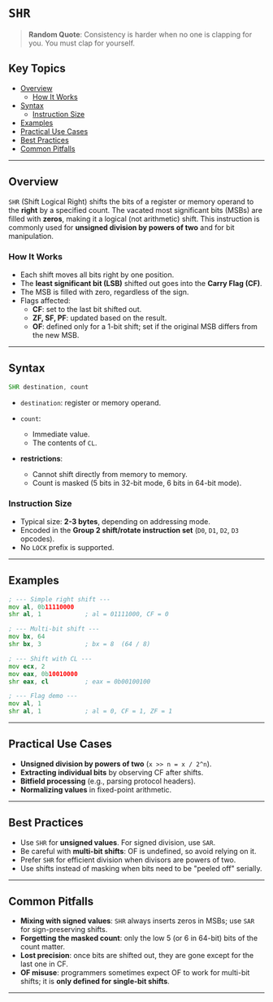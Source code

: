 # `SHR`

> **Random Quote**: Consistency is harder when no one is clapping for you. You must clap for yourself.

## Key Topics

- [Overview](#overview)
    - [How It Works](#how-it-works)
- [Syntax](#syntax)
    - [Instruction Size](#instruction-size)
- [Examples](#examples)
- [Practical Use Cases](#practical-use-cases)
- [Best Practices](#best-practices)
- [Common Pitfalls](#common-pitfalls)

---

## Overview

`SHR` (Shift Logical Right) shifts the bits of a register or memory operand to the **right** by a specified count. The vacated most significant bits (MSBs) are filled with **zeros**, making it a logical (not arithmetic) shift. This instruction is commonly used for **unsigned division by powers of two** and for bit manipulation. 

### How It Works

- Each shift moves all bits right by one position.  
- The **least significant bit (LSB)** shifted out goes into the **Carry Flag (CF)**.  
- The MSB is filled with zero, regardless of the sign.  
- Flags affected:
  + **CF**: set to the last bit shifted out.  
  + **ZF, SF, PF**: updated based on the result.  
  + **OF**: defined only for a 1-bit shift; set if the original MSB differs from the new MSB.  

---

## Syntax

```asm
SHR destination, count
```

* `destination`: register or memory operand.
* `count`:

  * Immediate value.
  * The contents of `CL`.
* **restrictions**:

  * Cannot shift directly from memory to memory.
  * Count is masked (5 bits in 32-bit mode, 6 bits in 64-bit mode).

### Instruction Size

* Typical size: **2-3 bytes**, depending on addressing mode.
* Encoded in the **Group 2 shift/rotate instruction set** (`D0`, `D1`, `D2`, `D3` opcodes).
* No `LOCK` prefix is supported.

---

## Examples

```asm
; --- Simple right shift ---
mov al, 0b11110000
shr al, 1            ; al = 01111000, CF = 0

; --- Multi-bit shift ---
mov bx, 64
shr bx, 3            ; bx = 8  (64 / 8)

; --- Shift with CL ---
mov ecx, 2
mov eax, 0b10010000
shr eax, cl          ; eax = 0b00100100

; --- Flag demo ---
mov al, 1
shr al, 1            ; al = 0, CF = 1, ZF = 1
```

---

## Practical Use Cases

* **Unsigned division by powers of two** (`x >> n = x / 2^n`).
* **Extracting individual bits** by observing CF after shifts.
* **Bitfield processing** (e.g., parsing protocol headers).
* **Normalizing values** in fixed-point arithmetic.

---

## Best Practices

* Use `SHR` for **unsigned values**. For signed division, use `SAR`.
* Be careful with **multi-bit shifts**: OF is undefined, so avoid relying on it.
* Prefer `SHR` for efficient division when divisors are powers of two.
* Use shifts instead of masking when bits need to be "peeled off" serially.

---

## Common Pitfalls

* **Mixing with signed values**: `SHR` always inserts zeros in MSBs; use `SAR` for sign-preserving shifts.
* **Forgetting the masked count**: only the low 5 (or 6 in 64-bit) bits of the count matter.
* **Lost precision**: once bits are shifted out, they are gone except for the last one in CF.
* **OF misuse**: programmers sometimes expect OF to work for multi-bit shifts; it is **only defined for single-bit shifts**.

---

